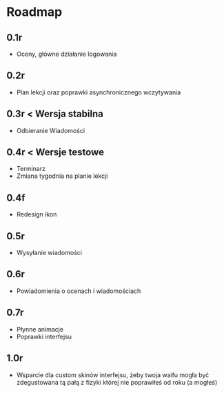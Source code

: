 # Roadmap
## 0.1r 
- Oceny, główne działanie logowania

## 0.2r 
- Plan lekcji oraz poprawki asynchronicznego wczytywania

## 0.3r < Wersja stabilna
- Odbieranie Wiadomości

## 0.4r < Wersje testowe
- Terminarz
- Zmiana tygodnia na planie lekcji

## 0.4f
- Redesign ikon

## 0.5r
- Wysyłanie wiadomości

## 0.6r
- Powiadomienia o ocenach i wiadomościach

## 0.7r
- Płynne animacje
- Poprawki interfejsu

## 1.0r
- Wsparcie dla custom skinów interfejsu, żeby twoja waifu mogła być zdegustowana tą pałą z fizyki której nie poprawiłeś od roku (a mogłeś)

